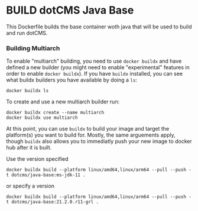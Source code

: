 # BUILD dotCMS Java Base

This Dockerfile builds the base container woth java that will be used to build and run dotCMS. 

### Building Multiarch
To enable "multiarch" building, you need to use `docker buildx` and have defined a new builder (you might need to enable "experimental" features in order to enable `docker buildx`). If you have `buildx` installed, you can see what buildx builders you have available by doing a `ls`:

```
docker buildx ls
```

To create and use a new multiarch builder run:
```
docker buildx create --name multiarch
docker buildx use multiarch
```

At this point, you can use `buildx` to build your image and target the platform(s) you want to build for.  Mostly, the same arguements apply, though `buildx` also allows you to immediatly push your new image to docker hub after it is built.

Use the version specified
```
docker buildx build --platform linux/amd64,linux/arm64 --pull --push -t dotcms/java-base:ms-jdk-11 .
```

or specify a version
```
docker buildx build --platform linux/amd64,linux/arm64 --pull --push -t dotcms/java-base:21.2.0.r11-grl .

```
